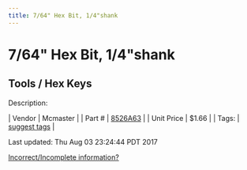 ```yaml
---
title: 7/64" Hex Bit, 1/4"shank
---
```


# 7/64" Hex Bit, 1/4"shank
## Tools / Hex Keys
Description: 	 

| Vendor | Mcmaster | 
| Part # | [8526A63](https://www.mcmaster.com/#8526A63) | 
| Unit Price | $1.66 | 
| Tags: | [suggest tags](https://docs.google.com/forms/d/e/1FAIpQLSeWyY8v3RgOty-MyWmh9U0iivNYN_molChYyS-0U-o-kOAv_g/viewform) | 

Last updated: Thu Aug 03 23:24:44 PDT 2017

 [Incorrect/Incomplete information?](https://docs.google.com/forms/d/e/1FAIpQLSeWyY8v3RgOty-MyWmh9U0iivNYN_molChYyS-0U-o-kOAv_g/viewform)